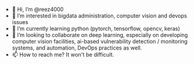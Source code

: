 - 👋 Hi, I’m @reez4000
- 👀 I’m interested in bigdata administration, computer vision and devops issues
- 🌱 I’m currently learning python (pytorch, tensorflow, opencv, keras)
- 💞️ I’m looking to collaborate on deep learning, especially on developing computer vision facilities, ai-based vulnerability detection / monitoring systems, and automation, DevOps practices as well. 
- 📫 How to reach me? It won't be difficult.

<!---
reez4000/reez4000 is a ✨ special ✨ repository because its `README.md` (this file) appears on your GitHub profile.
You can click the Preview link to take a look at your changes.
--->
